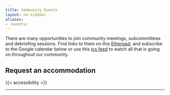 ```yaml
---
title: Community Events 
layout: no-sidebar
aliases:
- /events/
---
```


There are many opportunities to join community meetings, subcommittees and debriefing sessions. Find links to them on this [Etherpad](http://pad.carpentries.org/pad-of-pads), and subscribe to the Google calendar below or use this [ics feed](https://calendar.google.com/calendar/ical/oseuuoht0tvjbokgg3noh8c47g%40group.calendar.google.com/public/basic.ics) to watch all that is going on throughout our community.

## Request an accommodation 

{{< accessibility >}}

<div id='calendar' markdown="0"></div>

<hr>


<script src="https://ajax.googleapis.com/ajax/libs/jquery/3.3.1/jquery.min.js"></script>
<script type="text/javascript" src="https://cdnjs.cloudflare.com/ajax/libs/jstimezonedetect/1.0.4/jstz.min.js"></script>

<script type="text/javascript">
var timezone = jstz.determine();
const frame = document.createElement('iframe');
frame.style = 'border-width: 0';
frame.width = '800';
frame.height = '600';
frame.frameborder = '0';
frame.scrolling = 'no';
frame.src = 'https://calendar.google.com/calendar/embed?title=The%20Carpentries%20Community%20Calendar%20&mode=AGENDA&src=oseuuoht0tvjbokgg3noh8c47g%40group.calendar.google.com&color=%237FB3D5&src=c_tmtrkf328gjtcs1u05mhfbn7qc%40group.calendar.google.com&color=%23BE6D00&ctz=' + timezone.name();
document.getElementById('calendar').appendChild(frame);
</script>

